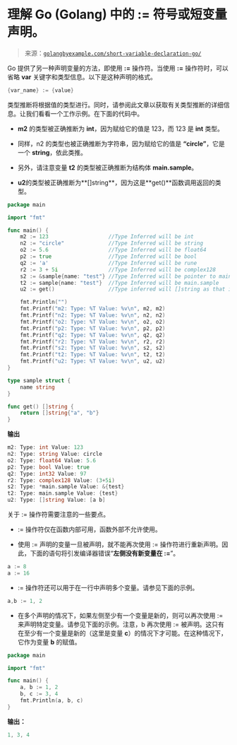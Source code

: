 <!--yml

类别：未分类

日期：2024-10-13 06:21:31

-->

# 理解 Go (Golang) 中的 := 符号或短变量声明。

> 来源：[`golangbyexample.com/short-variable-declaration-go/`](https://golangbyexample.com/short-variable-declaration-go/)

Go 提供了另一种声明变量的方法，即使用 **:=** 操作符。当使用 **:=** 操作符时，可以省略 **var** 关键字和类型信息。以下是这种声明的格式。

```go
{var_name} := {value}
```

类型推断将根据值的类型进行。同时，请参阅此文章以获取有关类型推断的详细信息。让我们看看一个工作示例。在下面的代码中。

+   **m2** 的类型被正确推断为 **int**，因为赋给它的值是 123，而 123 是 **int** 类型。

+   同样，n2 的类型也被正确推断为字符串，因为赋给它的值是 **“circle”**，它是一个 **string**，依此类推。

+   另外，请注意变量 **t2** 的类型被正确推断为结构体 **main.sample**。

+   **u2**的类型被正确推断为**[]string**，因为这是**get()**函数调用返回的类型。

```go
package main

import "fmt"

func main() {
    m2 := 123                   //Type Inferred will be int
    n2 := "circle"              //Type Inferred will be string
    o2 := 5.6                   //Type Inferred will be float64
    p2 := true                  //Type Inferred will be bool
    q2 := 'a'                   //Type Inferred will be rune
    r2 := 3 + 5i                //Type Inferred will be complex128
    s2 := &sample{name: "test"} //Type Inferred will be pointer to main.sample
    t2 := sample{name: "test"}  //Type Inferred will be main.sample
    u2 := get()                 //Type inferred will []string as that is the return value of function get()

    fmt.Println("")
    fmt.Printf("m2: Type: %T Value: %v\n", m2, m2)
    fmt.Printf("n2: Type: %T Value: %v\n", n2, n2)
    fmt.Printf("o2: Type: %T Value: %v\n", o2, o2)
    fmt.Printf("p2: Type: %T Value: %v\n", p2, p2)
    fmt.Printf("q2: Type: %T Value: %v\n", q2, q2)
    fmt.Printf("r2: Type: %T Value: %v\n", r2, r2)
    fmt.Printf("s2: Type: %T Value: %v\n", s2, s2)
    fmt.Printf("t2: Type: %T Value: %v\n", t2, t2)
    fmt.Printf("u2: Type: %T Value: %v\n", u2, u2)
}

type sample struct {
    name string
}

func get() []string {
    return []string{"a", "b"}
}
```

**输出**

```go
m2: Type: int Value: 123
n2: Type: string Value: circle
o2: Type: float64 Value: 5.6
p2: Type: bool Value: true
q2: Type: int32 Value: 97
r2: Type: complex128 Value: (3+5i)
s2: Type: *main.sample Value: &{test}
t2: Type: main.sample Value: {test}
u2: Type: []string Value: [a b]
```

关于 := 操作符需要注意的一些要点。

+   := 操作符仅在函数内部可用，函数外部不允许使用。

+   使用 := 声明的变量一旦被声明，就不能再次使用 := 操作符进行重新声明。因此，下面的语句将引发编译器错误“**左侧没有新变量在 :=**”。

```go
a := 8
a := 16
```

+   := 操作符还可以用于在一行中声明多个变量。请参见下面的示例。

```go
a,b := 1, 2
```

+   在多个声明的情况下，如果左侧至少有一个变量是新的，则可以再次使用 := 来声明特定变量。请参见下面的示例。注意，b 再次使用 := 被声明。这只有在至少有一个变量是新的（这里是变量 **c**）的情况下才可能。在这种情况下，它作为变量 **b** 的赋值。

```go
package main

import "fmt"

func main() {
    a, b := 1, 2
    b, c := 3, 4
    fmt.Println(a, b, c)
}
```

**输出：**

```go
1, 3, 4
```



